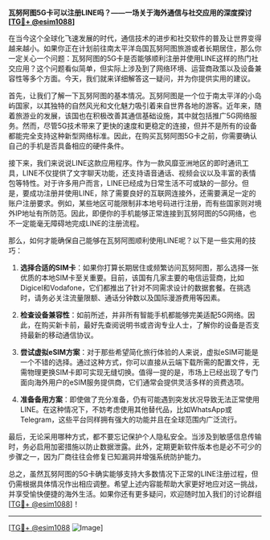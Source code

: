**瓦努阿图5G卡可以注册LINE吗？——一场关于海外通信与社交应用的深度探讨[[TG💪+ @esim1088](https://t.me/s/esim1088)]**

在当今这个全球化飞速发展的时代，通信技术的进步和社交软件的普及让世界变得越来越小。如果你正在计划前往南太平洋岛国瓦努阿图旅游或者长期居住，那么你一定关心一个问题：瓦努阿图的5G卡是否能够顺利注册并使用LINE这样的热门社交应用？这个问题看似简单，但实际上涉及到了网络环境、运营商政策以及设备兼容性等多个方面。今天，我们就来详细解答这一疑问，并为你提供实用的建议。

首先，让我们了解一下瓦努阿图的基本情况。瓦努阿图是一个位于南太平洋的小岛屿国家，以其独特的自然风光和文化魅力吸引着来自世界各地的游客。近年来，随着旅游业的发展，该国也在积极改善其通信基础设施，其中就包括推广5G网络服务。然而，尽管5G技术带来了更快的速度和更稳定的连接，但并不是所有的设备都能完全支持这种新型网络标准。因此，在购买瓦努阿图5G卡之前，你需要确认自己的手机是否具备相应的硬件条件。

接下来，我们来说说LINE这款应用程序。作为一款风靡亚洲地区的即时通讯工具，LINE不仅提供了文字聊天功能，还支持语音通话、视频会议以及丰富的表情包等特性。对于许多用户而言，LINE已经成为日常生活不可或缺的一部分。但是，要成功注册并使用LINE，除了需要良好的互联网连接外，还需要满足一定的账户注册要求。例如，某些地区可能限制非本地号码进行注册，而有些国家则对境外IP地址有所防范。因此，即便你的手机能够正常连接到瓦努阿图的5G网络，也不一定能毫无障碍地完成LINE的注册流程。

那么，如何才能确保自己能够在瓦努阿图顺利使用LINE呢？以下是一些实用的技巧：

1. **选择合适的SIM卡**：如果你打算长期居住或频繁访问瓦努阿图，那么选择一张优质的本地SIM卡至关重要。目前，该国有几家主要的电信运营商，比如Digicel和Vodafone，它们都推出了针对不同需求设计的数据套餐。在挑选时，请务必关注流量限额、通话分钟数以及国际漫游费用等因素。

2. **检查设备兼容性**：如前所述，并非所有智能手机都能够完美适配5G网络。因此，在购买新卡前，最好先查阅说明书或咨询专业人士，了解你的设备是否支持最新的移动通信协议。

3. **尝试虚拟eSIM方案**：对于那些希望简化旅行体验的人来说，虚拟eSIM可能是一个不错的选择。通过这种方式，你可以直接从云端下载所需的配置文件，无需物理更换SIM卡即可实现无缝切换。值得一提的是，市场上已经出现了专门面向海外用户的eSIM服务提供商，它们通常会提供灵活多样的资费选项。

4. **准备备用方案**：即使做了充分准备，仍有可能遇到突发状况导致无法正常使用LINE。在这种情况下，不妨考虑使用其他替代品，比如WhatsApp或Telegram，这些平台同样拥有强大的功能并且在全球范围内广泛流行。

最后，无论采用哪种方式，都不要忘记保护个人隐私安全。当涉及到敏感信息传输时，务必启用加密措施以防止数据泄露。此外，定期更新软件版本也是必不可少的步骤之一，因为厂商往往会修复已知漏洞并增强系统防护能力。

总之，虽然瓦努阿图的5G卡确实能够支持大多数情况下正常的LINE注册过程，但仍需根据具体情况作出相应调整。希望上述内容能帮助大家更好地应对这一挑战，并享受愉快便捷的海外生活。如果你还有更多疑问，欢迎随时加入我们的讨论群组[[TG💪+ @esim1088](https://t.me/s/esim1088)]！

---

[[TG💪+ @esim1088](https://t.me/s/esim1088) ![Image](https://i.postimg.cc/4NQfJmqS/Snipaste-2025-05-13-00-14-12.png)]